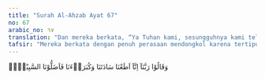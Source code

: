 ```yaml
---
title: "Surah Al-Ahzab Ayat 67"
no: 67
arabic_no: ٦٧
translation: "Dan mereka berkata, “Ya Tuhan kami, sesungguhnya kami telah menaati para pemimpin dan para pembesar kami, lalu mereka menyesatkan kami dari jalan (yang benar)."
tafsir: "Mereka berkata dengan penuh perasaan mendongkol karena tertipu oleh para pemimpin dan pembesar mereka di dunia, \"Ya Tuhan kami, sesungguhnya kami di dunia telah mengikuti pemimpin dan pembesar kami, lalu mereka menyesatkan kami dari jalan yang benar.\""
---
```

وَقَالُوْا رَبَّنَآ اِنَّآ اَطَعْنَا سَادَتَنَا وَكُبَرَاۤءَنَا فَاَضَلُّوْنَا السَّبِيْلَا۠ 